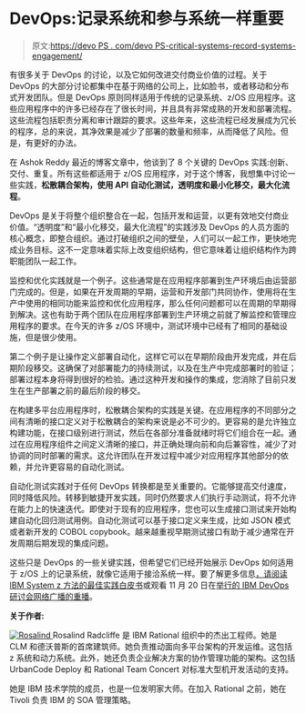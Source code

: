 # DevOps:记录系统和参与系统一样重要

> 原文:[https://devo PS . com/devo PS-critical-systems-record-systems-engagement/](https://devops.com/devops-critical-systems-record-systems-engagement/)

有很多关于 DevOps 的讨论，以及它如何改进交付商业价值的过程。关于 DevOps 的大部分讨论都集中在基于网络的公司上，比如脸书，或者移动和分布式开发团队。但是 DevOps 原则同样适用于传统的记录系统、z/OS 应用程序。这些应用程序中的许多已经存在了很长时间，并且具有非常成熟的开发和部署流程。这些流程包括职责分离和审计跟踪的要求。这些年来，这些流程已经发展成为冗长的程序，总的来说，其净效果是减少了部署的数量和频率，从而降低了风险。但是，有更好的办法。

在 Ashok Reddy 最近的博客文章中，他谈到了 8 个关键的 DevOps 实践:创新、交付、重复。所有这些都适用于 z/OS 应用程序，对于这个博客，我想集中讨论一些实践，**松散耦合架构，使用 API 自动化测试，透明度和最小化移交，最大化流程**。

DevOps 是关于将整个组织整合在一起，包括开发和运营，以更有效地交付商业价值。“透明度”和“最小化移交，最大化流程”的实践涉及 DevOps 的人员方面的核心概念，即整合组织。通过打破组织之间的壁垒，人们可以一起工作，更快地完成业务目标。这不一定意味着实际上改变组织结构，但它意味着让组织结构作为跨职能团队一起工作。

监控和优化实践就是一个例子。这些通常是在应用程序部署到生产环境后由运营部门完成的。但是，如果在开发周期的早期，运营和开发部门共同协作，使用将在生产中使用的相同功能来监控和优化应用程序，那么任何问题都可以在周期的早期得到解决。这也有助于两个团队在应用程序部署到生产环境之前就了解监控和管理应用程序的要求。在今天的许多 z/OS 环境中，测试环境中已经有了相同的基础设施，但是很少使用。

第二个例子是让操作定义部署自动化，这样它可以在早期阶段由开发完成，并在后期阶段移交。这确保了对部署能力的持续测试，以及在生产中完成部署时的验证；部署过程本身将得到很好的检验。通过这种开发和操作的集成，您消除了目前只发生在生产部署之前的最后阶段的移交。

在构建多平台应用程序时，松散耦合架构的实践是关键。在应用程序的不同部分之间有清晰的接口定义对于松散耦合的架构来说是必不可少的。更容易的是允许独立构建功能，在接口级别进行测试，然后在各部分准备就绪时将它们组合在一起。通过在应用程序组件之间定义清晰的接口，并正确处理向前和向后兼容性，减少了对协调的同时部署的需求。这允许团队在开发过程中减少对应用程序其他部分的依赖，并允许更容易的自动化测试。

自动化测试实践对于任何 DevOps 转换都是至关重要的。它能够提高交付速度，同时降低风险。转移到敏捷开发实践，同时仍然要求人们执行手动测试，将不允许在能力上的快速迭代。即使对于现有的应用程序，您也可以生成接口测试来开始构建自动化回归测试用例。自动化测试可以基于接口定义来生成，比如 JSON 模式或者新开发的 COBOL copybook。越来越重视早期测试接口有助于减少通常在开发周期后期发现的集成问题。

这些只是 DevOps 的一些关键实践，但希望它们已经开始展示 DevOps 如何适用于 z/OS 上的记录系统，就像它适用于接洽系统一样。要了解更多信息[，请阅读 IBM System z 方法的最佳实践白皮书](https://www14.software.ibm.com/webapp/iwm/web/signup.do?source=swg-rtl-sd-wp&S_PKG=ov26345)或观看 11 月 20 日在[举行的 IBM DevOps 研讨会网络广播的重播](https://w.on24.com/r.htm?e=879165&s=1&k=7557958DD1C9F547F12C3BA083632062)。

**关于作者:**

[![Rosalind](../Images/4fe7a0d2024624a8eecde612f9297a4d.png) ](https://devops.com/wp-content/uploads/2014/11/Rosalind.jpg) Rosalind Radcliffe 是 IBM Rational 组织中的杰出工程师。她是 CLM 和德沃普斯的首席建筑师。她负责推动面向多平台架构的开发运维。这包括 z 系统和动力系统。此外，她还负责企业解决方案的协作管理功能的架构。这包括 UrbanCode Deploy 和 Rational Team Concert 对标准大型机开发活动的支持。

她是 IBM 技术学院的成员，也是一位发明家大师。在加入 Rational 之前，她在 Tivoli 负责 IBM 的 SOA 管理策略。